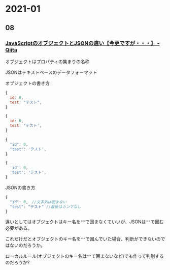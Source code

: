 # 2021-01

## 08

### [JavaScriptのオブジェクトとJSONの違い【今更ですが・・・】 \- Qiita](https://qiita.com/howaito01/items/2305d2e8ae99dd04074d)

オブジェクトはプロパティの集まりの名称

JSONはテキストベースのデータフォーマット

オブジェクトの書き方

```js
{ 
  id: 0,
  test: "テスト",
}

{ 
  id: 0,
  test: 'テスト',
}

{ 
  "id": 0,
  "test": 'テスト',
}

{ 
  'id': 0,
  'test': 'テスト',
}
```

JSONの書き方

```js
{ 
  "id": 0,　//文字列は囲まない
  "test": "テスト" //最後はカンマなし
}
```

違いとしてはオブジェクトはキー名を`""`で囲まなくていいが、JSONは`""`で囲む必要がある。

これだけだとオブジェクトのキー名を`""`で囲んでいた場合、判断ができないのではないのだろうか。

ローカルルール(オブジェクトのキー名は`""`で囲まないなど)でも作って判別するのだろうか?